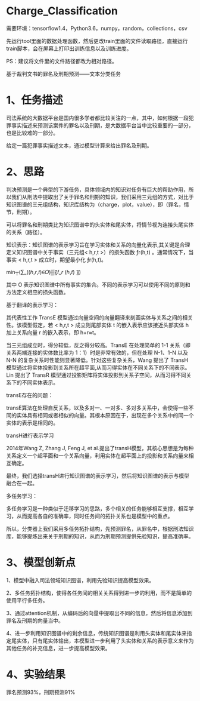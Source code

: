 # Charge_Classification

需要环境：tensorflow1.4，Python3.6，numpy，random，collections，csv

先运行tool里面的数据处理函数，然后更改train里面的文件读取路径，直接运行train脚本，会在屏幕上打印出训练信息以及训练进度。

PS：建议将文件里的文件路径都改为相对路径。

基于裁判文书的罪名及刑期预测——文本分类任务

# 1、任务描述

司法系统的大数据平台是国内很多学者都比较关注的一点，其中，如何根据一段犯罪事实描述来预测该案件的罪名以及刑期，是大数据平台当中比较重要的一部分，也是比较难的一部分。

给定一篇犯罪事实描述文本，通过模型计算来给出罪名及刑期。

# 2、思路

判决预测是一个典型的下游任务，具体领域内的知识对任务有巨大的帮助作用，所以我们从刑法中提取出了关于罪名和刑期的知识，我们采用三元组的方式，对比于知识图谱的三元组结构，知识库结构为（charge，plot，value），即（罪名，情节，刑期）。

可以将罪名和刑期类比为知识图谱中的头实体和尾实体，将情节视为连接头尾实体的关系（路径）。

知识表示：知识图谱的表示学习旨在学习实体和关系的向量化表示,其关键是合理定义知识图谱中关于事实（三元组< h,r,t >）的损失函数 ƒr(h,t) 。通常情况下，当事实 < h,r,t > 成立时，期望最小化 ƒr(h,t)。

min┬⁡(∑_((ℎ,𝑟,𝑡)∈𝑂)▒〖𝑓_𝑟 (ℎ,𝑡) 〗)

其中 O 表示知识图谱中所有事实的集合。不同的表示学习可以使用不同的原则和方法定义相应的损失函数。

基于翻译的表示学习：

其代表性工作 TransE 模型通过向量空间的向量翻译来刻画实体与关系之间的相关性。该模型假定，若 < h,r,t > 成立则尾部实体 t 的嵌入表示应该接近头部实体 h 加上关系向量 r 的嵌入表示，即 h+r≈t。

当三元组成立时，得分较低，反之得分较高。TransE 在处理简单的 1-1 关系（即关系两端连接的实体数比率为 1：1）时是非常有效的，但在处理 N-1、1-N 以及 N-N 的复杂关系时性能则显著降低。针对这些复杂关系，Wang 提出了 TransH 模型通过将实体投影到关系所在超平面,从而习得实体在不同关系下的不同表示。Lin 提出了 TransR 模型通过投影矩阵将实体投影到关系子空间，从而习得不同关系下的不同实体表示。

transE存在的问题：

transE算法在处理自反关系，以及多对一、一对多、多对多关系中，会使得一些不同的实体具有相同或者相似的向量。其根本原因在于，出现在多个关系中的同一个实体的表示是相同的。

transH进行表示学习

2014年Wang Z, Zhang J, Feng J, et al.提出了transH模型，其核心思想是为每种关系定义一个超平面和一个关系向量，利用实体在超平面上的投影和关系向量来相互确定。

最终，我们选择transH进行知识图谱的表示学习，然后将知识图谱的表示与模型融合在一起。

多任务学习：

多任务学习是一种类似于迁移学习的思路，多个相关的任务能够相互支撑，相互学习，从而提高各自的准确率，同时任务间的拓扑关系也是模型中的重点。

所以，分类器上我们采用多任务拓扑结构，先预测罪名，从罪名中，根据刑法知识库，能够提炼出来关于刑期的知识，从而为刑期预测提供先验知识，提高准确率。

# 3、模型创新点

  1、模型中融入司法领域知识图谱，利用先验知识提高模型效果。
  
  2、多任务拓扑结构，使得各任务间的相关关系得到进一步的利用，而不是简单的使用平行多任务。
  
  3、通过attention机制，从编码后的向量中提取出不同的信息，然后将信息添加到罪名及刑期的向量当中。
  
  4、进一步利用知识图谱中的剩余信息，传统知识图谱是利用头实体和尾实体来指定尾实体，只有尾实体输出，本模型进一步利用了头实体和关系的表示意义来作为其他任务的补充信息，进一步提高模型效果。

# 4、实验结果

罪名预测93%，刑期预测91%
